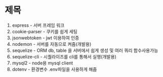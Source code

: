 # 제목
1. express - 서버 프레임 워크
2. cookie-parser - 쿠키를 쉽게 세팅
3. jsonwebtoken - jwt 이용하여 인증
4. nodemon - 서버를 자동으로 켜줌(개발용)
5. sequelize - ORM db, table 을 서버에서 쉽게 생성 및 여러 쿼리 함수사용가능
6. sequelize-cli - 시퀄라이즈를 cli를 통해서 실행(개발용)
7. mysql2 - node용 mysql client
8. dotenv - 환경변수 .env파일을 사용하게 해줌